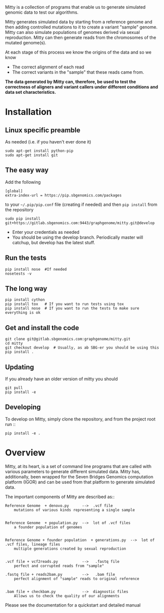 Mitty is a collection of programs that enable us to generate simulated genomic data to test our algorithms.

Mitty generates simulated data by starting from a reference genome and then adding controlled mutations to it to create
a variant "sample" genome. Mitty can also simulate populations of genomes derived via sexual reproduction. Mitty can
then generate reads from the chromosomes of the mutated genome(s). 

At each stage of this process we know the origins of the data and so we know

- The correct alignment of each read
- The correct variants in the "sample" that these reads came from.

**The data generated by Mitty can, therefore, be used to test the correctness of aligners and variant callers under
different conditions and data set characteristics.**

Installation
============

Linux specific preamble
-----------------------
As needed (i.e. if you haven't ever done it)

    sudo apt-get install python-pip
    sudo apt-get install git
    

The easy way
------------
Add the following

    [global]
    extra-index-url = https://pip.sbgenomics.com/packages

to your `~/.pip/pip.conf` file (creating if needed) and then `pip install` from the repository

    sudo pip install git+https://gitlab.sbgenomics.com:9443/graphgenome/mitty.git@develop

* Enter your credentials as needed
* You should be using the develop branch. Periodically master will catchup, but develop has the latest stuff.


Run the tests
-------------

    pip install nose  #If needed
    nosetests -v


The long way
------------

    pip install cython
    pip install tox   # If you want to run tests using tox
    pip install nose  # If you want to run the tests to make sure everything is ok
    
Get and install the code
------------------------
    
    git clone git@gitlab.sbgenomics.com:graphgenome/mitty.git
    cd mitty
    git checkout develop  # Usually, as ab SBG-er you should be using this
    pip install .
    
          
Updating
--------
If you already have an older version of mitty you should 

    git pull
    pip install -e    


Developing
----------

To develop on Mitty, simply clone the repository, and from the project root run ::

    pip install -e .


Overview
========

Mitty, at its heart, is a set of command line programs that are called with various parameters to generate different 
simulated data. Mitty has, additionally, been wrapped for the Seven Bridges Genomics computation platform (IGOR) and
can be used from that platform to generate simulated data.

The important components of Mitty are described as::

    Reference Genome  + denovo.py      -->  .vcf file
        mutations of various kinds representing a single sample
  

    Reference Genome  + population.py  -->  lot of .vcf files
        a founder population of genomes
      

    Reference Genome + founder population  + generations.py  -->  lot of .vcf files, lineage files
        multiple generations created by sexual reproduction
      
      
    .vcf file + vcf2reads.py           -->   .fastq file
        perfect and corrupted reads from "sample"
    
    .fastq file + reads2bam.py         -->   .bam file
        perfect alignment of "sample" reads to original reference
    
    
    .bam file + checkbam.py            -->  diagnostic files
        Allows us to check the quality of our alignments

Please see the documentation for a quickstart and detailed manual